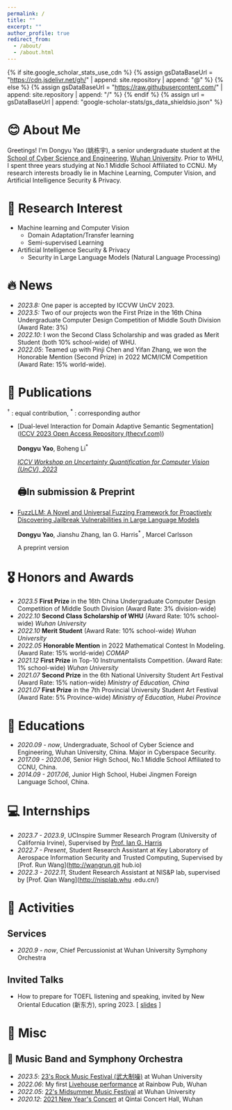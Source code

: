 ```yaml
---
permalink: /
title: ""
excerpt: ""
author_profile: true
redirect_from: 
  - /about/
  - /about.html
---
```

{% if site.google_scholar_stats_use_cdn %}
{% assign gsDataBaseUrl = "https://cdn.jsdelivr.net/gh/" | append: site.repository | append: "@" %}
{% else %}
{% assign gsDataBaseUrl = "https://raw.githubusercontent.com/" | append: site.repository | append: "/" %}
{% endif %}
{% assign url = gsDataBaseUrl | append: "google-scholar-stats/gs_data_shieldsio.json" %}

<span class='anchor' id='about-me'></span>

# 😊 About Me

Greetings!
I'm Dongyu Yao (姚栋宇), a senior undergraduate student at the [School of Cyber Science and Engineering](http://cse.whu.edu.cn/index.htm), [Wuhan University](https://www.whu.edu.cn/).  Prior to WHU, I spent three years studying at No.1 Middle School Affiliated to CCNU. My research interests broadly lie in Machine Learning, Computer Vision, and Artificial Intelligence Security & Privacy.

# 🔬 Research Interest

- Machine learning and Computer Vision
  - Domain Adaptation/Transfer learning
  - Semi-supervised Learning
- Artificial Intelligence Security & Privacy
  - Security in Large Language Models (Natural Language Processing)

# 🔥 News

- *2023.8:* One paper is accepted by ICCVW UnCV 2023.
- *2023.5:* Two of our projects won the First Prize in the 16th China Undergraduate Computer Design Competition of Middle South Division (Award Rate: 3%)
- *2022.10*: I won the Second Class Scholarship and was graded as Merit Student (both 10% school-wide) of WHU.
- *2022.05*: Teamed up with Pinji Chen and Yifan Zhang, we won  the Honorable Mention (Second Prize) in 2022 MCM/ICM Competition (Award Rate: 15% world-wide).

# 📝 Publications

<sup>&dagger;</sup> : equal contribution, <sup>*</sup> : corresponding author 

- [Dual-level Interaction for Domain Adaptive Semantic Segmentation]([ICCV 2023 Open Access Repository (thecvf.com)](https://openaccess.thecvf.com/content/ICCV2023W/UnCV/html/Yao_Dual-Level_Interaction_for_Domain_Adaptive_Semantic_Segmentation_ICCVW_2023_paper.html))

  **Dongyu Yao**, Boheng Li<sup>*</sup> 

  [*ICCV Workshop on Uncertainty Quantification for Computer Vision (UnCV), 2023*](https://uncv2023.github.io/papers/)

  ## 🖨️In submission & Preprint
- [FuzzLLM: A Novel and Universal Fuzzing Framework for Proactively Discovering Jailbreak Vulnerabilities in Large Language Models](https://arxiv.org/abs/2309.05274)

  **Dongyu Yao**, Jianshu Zhang, Ian G. Harris<sup>*</sup> , Marcel Carlsson

  A preprint version

# 🎖 Honors and Awards

- *2023.5* **First Prize** in the 16th China Undergraduate Computer Design Competition of Middle South Division (Award Rate: 3% division-wide)
- *2022.10* **Second Class Scholarship of WHU** (Award Rate: 10% school-wide) *Wuhan University*
- *2022.10* **Merit Student** (Award Rate: 10% school-wide) *Wuhan University*
- *2022.05* **Honorable Mention** in 2022 Mathematical Contest In Modeling. (Award Rate: 15% world-wide) *COMAP*
- *2021.12* **First Prize** in Top-10 Instrumentalists Competition. (Award Rate: 1% school-wide) *Wuhan University*
- *2021.07* **Second Prize** in the 6th National University Student Art Festival (Award Rate: 15% nation-wide) *Ministry of Education, China*
- *2021.07* **First Prize** in the 7th Provincial University Student Art Festival (Award Rate: 5% Province-wide) *Ministry of Education, Hubei Province*

# 📖 Educations

- *2020.09 - now*, Undergraduate, School of Cyber Science and Engineering, Wuhan University, China. Major in Cyberspace Security.
- *2017.09 - 2020.06*, Senior High School, No.1 Middle School Affiliated to CCNU, China.
- *2014.09 - 2017.06*, Junior High School, Hubei Jingmen Foreign Language School, China.

# 💻 Internships

- *2023.7 - 2023.9*, UCInspire Summer Research Program (University of California Irvine), Supervised by [Prof. Ian G. Harris](https://www.ics.uci.edu/~harris/index.html)
- *2022.7 - Present*, Student Research Assistant at Key Laboratory of Aerospace Information Security and Trusted Computing, Supervised by [Prof. Run Wang](http://wangrun.git
  hub.io)
- *2022.3 - 2022.11,* Student Research Assistant at NIS&P lab, supervised by [Prof. Qian Wang](http://nisplab.whu
  .edu.cn/)

# 🎢 Activities

## Services

- *2020.9 - now*, Chief Percussionist at Wuhan University Symphony Orchestra

## Invited Talks

- How to prepare for TOEFL listening and speaking, invited by New Oriental Education (新东方), spring 2023. [ [slides](..\slides\托福听力口语分享.pdf) ]

# 🍲 Misc

## 🥁 Music Band and Symphony Orchestra

- *2023.5*: [23&#39;s Rock Music Festival (武大制噪)](https://www.bilibili.com/video/BV1TP411X7Xo/) at Wuhan University
- *2022.06*: My first [Livehouse performance](https://www.bilibili.com/video/BV1sv4y1g7qN/?share_source=copy_web&vd_source=8f0429a3bfdcc372918b74988b4ea093) at Rainbow Pub, Wuhan
- *2022.05*: [22&#39;s Midsummer Music Festival](https://www.bilibili.com/video/BV1qr4y1E7sh/?share_source=copy_web&vd_source=8f0429a3bfdcc372918b74988b4ea093) at Wuhan University
- *2020.12*: [2021 New Year&#39;s Concert](https://www.bilibili.com/video/BV1Qp4y1q7yd/?share_source=copy_web&vd_source=8f0429a3bfdcc372918b74988b4ea093) at Qintai Concert Hall, Wuhan
